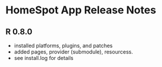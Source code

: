 # HomeSpot App Release Notes

## R 0.8.0
* installed platforms, plugins, and patches
* added pages, provider (submodule), resourcess.
* see install.log for details

